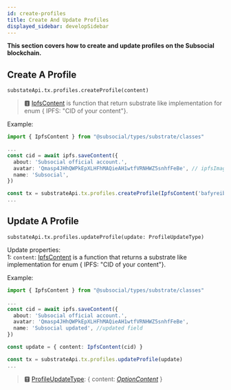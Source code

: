 ```yaml
---
id: create-profiles
title: Create And Update Profiles
displayed_sidebar: developSidebar
---
```


**This section covers how to create and update profiles on the Subsocial blockchain.**

## Create A Profile

```
substateApi.tx.profiles.createProfile(content)
```

> 🅸 [IpfsContent](https://docs.subsocial.network/js-docs/js-sdk/interfaces/interfaces.reaction.html) is function that return substrate like implementation for enum { IPFS: "CID of your content"}.  

Example:

```typescript
import { IpfsContent } from "@subsocial/types/substrate/classes"

...
const cid = await ipfs.saveContent({
  about: 'Subsocial official account.',
  avatar: 'Qmasp4JHhQWPkEpXLHFhMAQieAH1wtfVRNHWZ5snhfFeBe', // ipfsImageCid = await api.subsocial.ipfs.saveFile(file)
  name: 'Subsocial',
})

const tx = substrateApi.tx.profiles.createProfile(IpfsContent('bafyreib3mgbou4xln42qqcgj6qlt3cif35x4ribisxgq7unhpun525l54e'))
...
```

## Update A Profile

```
substateApi.tx.profiles.updateProfile(update: ProfileUpdateType)
```

Update properties:  
1: `content`: [IpfsContent](https://docs.subsocial.network/js-docs/js-sdk/interfaces/interfaces.reaction.html) 
is a function that returns a substrate like implementation for enum { IPFS: "CID of your content"}.  

Example: 

```typescript
import { IpfsContent } from "@subsocial/types/substrate/classes"

...
const cid = await ipfs.saveContent({
  about: 'Subsocial official account.',
  avatar: 'Qmasp4JHhQWPkEpXLHFhMAQieAH1wtfVRNHWZ5snhfFeBe',
  name: 'Subsocial updated', //updated field
})

const update = { content: IpfsContent(cid) }

const tx = substrateApi.tx.profiles.updateProfile(update)
...
```

> 🆃 [ProfileUpdateType](https://docs.subsocial.network/js-docs/js-sdk/modules.html#profileupdatetype): { content: [_OptionContent_](https://docs.subsocial.network/js-docs/js-sdk/classes/optioncontent.html) }  
